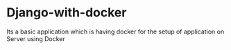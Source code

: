 # Django-with-docker
Its a basic application which is having docker for the setup of application on Server using Docker
